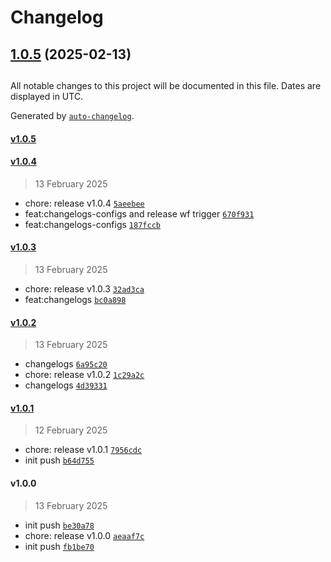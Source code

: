 # Changelog

## [1.0.5](https://github.com/hkaibara/test-app-wf-release-it/compare/v1.0.4...v1.0.5) (2025-02-13)

##

All notable changes to this project will be documented in this file. Dates are displayed in UTC.

Generated by [`auto-changelog`](https://github.com/CookPete/auto-changelog).

#### [v1.0.5](https://github.com/hkaibara/test-app-wf-release-it/compare/v1.0.4...v1.0.5)

#### [v1.0.4](https://github.com/hkaibara/test-app-wf-release-it/compare/v1.0.3...v1.0.4)

> 13 February 2025

- chore: release v1.0.4 [`5aeebee`](https://github.com/hkaibara/test-app-wf-release-it/commit/5aeebeedc1690691ff402748b648230443073a2d)
- feat:changelogs-configs and release wf trigger [`670f931`](https://github.com/hkaibara/test-app-wf-release-it/commit/670f931cc4207e5f851db971ff036d2aa947aad5)
- feat:changelogs-configs [`187fccb`](https://github.com/hkaibara/test-app-wf-release-it/commit/187fccbfb12b2b2913be87b9f45c1bf6a4b8e3ef)

#### [v1.0.3](https://github.com/hkaibara/test-app-wf-release-it/compare/v1.0.2...v1.0.3)

> 13 February 2025

- chore: release v1.0.3 [`32ad3ca`](https://github.com/hkaibara/test-app-wf-release-it/commit/32ad3ca1a9b3f5b3aaee479e522a2c4e143da0a5)
- feat:changelogs [`bc0a898`](https://github.com/hkaibara/test-app-wf-release-it/commit/bc0a898a38bdbb76a9946d923a8dd8a33fc00237)

#### [v1.0.2](https://github.com/hkaibara/test-app-wf-release-it/compare/v1.0.1...v1.0.2)

> 13 February 2025

- changelogs [`6a95c20`](https://github.com/hkaibara/test-app-wf-release-it/commit/6a95c208d74bb7f9b3617318d35380065e81f0f0)
- chore: release v1.0.2 [`1c29a2c`](https://github.com/hkaibara/test-app-wf-release-it/commit/1c29a2c3511cfe503e73747f32af4377b683593f)
- changelogs [`4d39331`](https://github.com/hkaibara/test-app-wf-release-it/commit/4d3933136e4bad558facf55391be4750f6563092)

#### [v1.0.1](https://github.com/hkaibara/test-app-wf-release-it/compare/v1.0.0...v1.0.1)

> 12 February 2025

- chore: release v1.0.1 [`7956cdc`](https://github.com/hkaibara/test-app-wf-release-it/commit/7956cdc5daa5adb9e1e889ebcd9d20c5429a8af1)
- init push [`b64d755`](https://github.com/hkaibara/test-app-wf-release-it/commit/b64d755b334a53b39d53ee91fbbd5e10a5dc6782)

#### v1.0.0

> 13 February 2025

- init push [`be30a78`](https://github.com/hkaibara/test-app-wf-release-it/commit/be30a78d260dd2cf53abacad7c879146e10611d4)
- chore: release v1.0.0 [`aeaaf7c`](https://github.com/hkaibara/test-app-wf-release-it/commit/aeaaf7c31130f825779823696d2b6d6052fc70b8)
- init push [`fb1be70`](https://github.com/hkaibara/test-app-wf-release-it/commit/fb1be7076b6e7647726c74f9c4270b7cf664d3ce)
